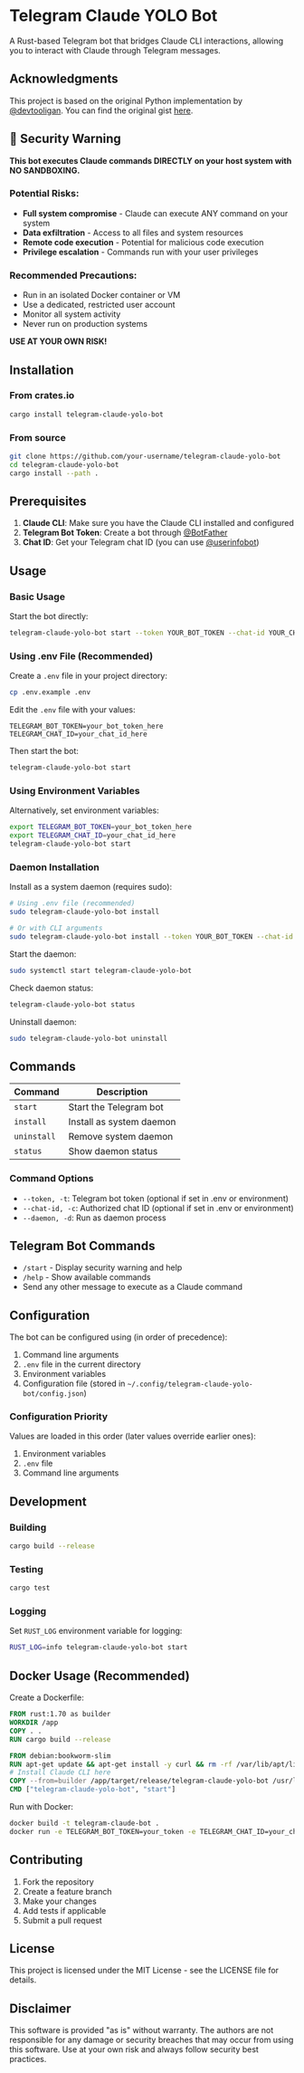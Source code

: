 # Telegram Claude YOLO Bot

A Rust-based Telegram bot that bridges Claude CLI interactions, allowing you to interact with Claude through Telegram messages.

## Acknowledgments

This project is based on the original Python implementation by [@devtooligan](https://x.com/devtooligan). You can find the original gist [here](https://gist.github.com/devtooligan/998d1405dfa11085e4d022bb98ded85a).

## 🚨 Security Warning

**This bot executes Claude commands DIRECTLY on your host system with NO SANDBOXING.**

### Potential Risks:
- **Full system compromise** - Claude can execute ANY command on your system
- **Data exfiltration** - Access to all files and system resources  
- **Remote code execution** - Potential for malicious code execution
- **Privilege escalation** - Commands run with your user privileges

### Recommended Precautions:
- Run in an isolated Docker container or VM
- Use a dedicated, restricted user account
- Monitor all system activity
- Never run on production systems

**USE AT YOUR OWN RISK!**

## Installation

### From crates.io

```bash
cargo install telegram-claude-yolo-bot
```

### From source

```bash
git clone https://github.com/your-username/telegram-claude-yolo-bot
cd telegram-claude-yolo-bot
cargo install --path .
```

## Prerequisites

1. **Claude CLI**: Make sure you have the Claude CLI installed and configured
2. **Telegram Bot Token**: Create a bot through [@BotFather](https://t.me/BotFather)
3. **Chat ID**: Get your Telegram chat ID (you can use [@userinfobot](https://t.me/userinfobot))

## Usage

### Basic Usage

Start the bot directly:

```bash
telegram-claude-yolo-bot start --token YOUR_BOT_TOKEN --chat-id YOUR_CHAT_ID
```

### Using .env File (Recommended)

Create a `.env` file in your project directory:

```bash
cp .env.example .env
```

Edit the `.env` file with your values:

```env
TELEGRAM_BOT_TOKEN=your_bot_token_here
TELEGRAM_CHAT_ID=your_chat_id_here
```

Then start the bot:

```bash
telegram-claude-yolo-bot start
```

### Using Environment Variables

Alternatively, set environment variables:

```bash
export TELEGRAM_BOT_TOKEN=your_bot_token_here
export TELEGRAM_CHAT_ID=your_chat_id_here
telegram-claude-yolo-bot start
```

### Daemon Installation

Install as a system daemon (requires sudo):

```bash
# Using .env file (recommended)
sudo telegram-claude-yolo-bot install

# Or with CLI arguments
sudo telegram-claude-yolo-bot install --token YOUR_BOT_TOKEN --chat-id YOUR_CHAT_ID
```

Start the daemon:

```bash
sudo systemctl start telegram-claude-yolo-bot
```

Check daemon status:

```bash
telegram-claude-yolo-bot status
```

Uninstall daemon:

```bash
sudo telegram-claude-yolo-bot uninstall
```

## Commands

| Command | Description |
|---------|-------------|
| `start` | Start the Telegram bot |
| `install` | Install as system daemon |
| `uninstall` | Remove system daemon |
| `status` | Show daemon status |

### Command Options

- `--token, -t`: Telegram bot token (optional if set in .env or environment)
- `--chat-id, -c`: Authorized chat ID (optional if set in .env or environment)  
- `--daemon, -d`: Run as daemon process

## Telegram Bot Commands

- `/start` - Display security warning and help
- `/help` - Show available commands
- Send any other message to execute as a Claude command

## Configuration

The bot can be configured using (in order of precedence):

1. Command line arguments
2. `.env` file in the current directory
3. Environment variables
4. Configuration file (stored in `~/.config/telegram-claude-yolo-bot/config.json`)

### Configuration Priority

Values are loaded in this order (later values override earlier ones):
1. Environment variables
2. `.env` file
3. Command line arguments

## Development

### Building

```bash
cargo build --release
```

### Testing

```bash
cargo test
```

### Logging

Set `RUST_LOG` environment variable for logging:

```bash
RUST_LOG=info telegram-claude-yolo-bot start
```

## Docker Usage (Recommended)

Create a Dockerfile:

```dockerfile
FROM rust:1.70 as builder
WORKDIR /app
COPY . .
RUN cargo build --release

FROM debian:bookworm-slim
RUN apt-get update && apt-get install -y curl && rm -rf /var/lib/apt/lists/*
# Install Claude CLI here
COPY --from=builder /app/target/release/telegram-claude-yolo-bot /usr/local/bin/
CMD ["telegram-claude-yolo-bot", "start"]
```

Run with Docker:

```bash
docker build -t telegram-claude-bot .
docker run -e TELEGRAM_BOT_TOKEN=your_token -e TELEGRAM_CHAT_ID=your_chat_id telegram-claude-bot
```

## Contributing

1. Fork the repository
2. Create a feature branch
3. Make your changes
4. Add tests if applicable
5. Submit a pull request

## License

This project is licensed under the MIT License - see the LICENSE file for details.

## Disclaimer

This software is provided "as is" without warranty. The authors are not responsible for any damage or security breaches that may occur from using this software. Use at your own risk and always follow security best practices.
